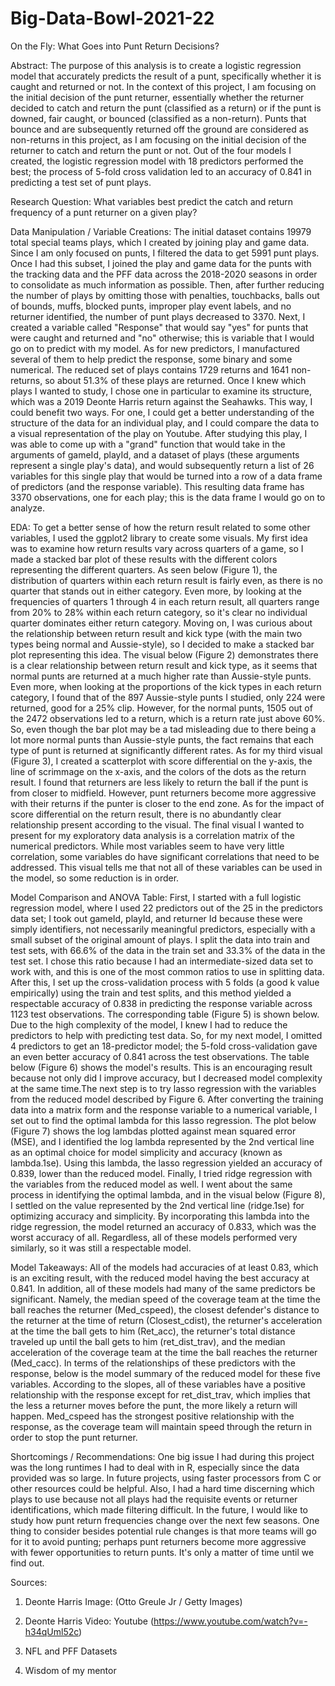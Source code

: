 # Big-Data-Bowl-2021-22

On the Fly: What Goes into Punt Return Decisions? 

Abstract:
	The purpose of this analysis is to create a logistic regression model that accurately predicts the result of a punt, specifically whether it is caught and returned or not. In the context of this project, I am focusing on the initial decision of the punt returner, essentially whether the returner decided to catch and return the punt (classified as a return) or if the punt is downed, fair caught, or bounced (classified as a non-return). Punts that bounce and are subsequently returned off the ground are considered as non-returns in this project, as I am focusing on the initial decision of the returner to catch and return the punt or not. Out of the four models I created, the logistic regression model with 18 predictors performed the best; the process of 5-fold cross validation led to an accuracy of 0.841 in predicting a test set of punt plays.

Research Question:
What variables best predict the catch and return frequency of a punt returner on a given play?

Data Manipulation / Variable Creations:
	The initial dataset contains 19979 total special teams plays, which I created by joining play and game data. Since I am only focused on punts, I filtered the data to get 5991 punt plays. Once I had this subset, I joined the play and game data for the punts with the tracking data and the PFF data across the 2018-2020 seasons in order to consolidate as much information as possible. Then, after further reducing the number of plays by omitting those with penalties, touchbacks, balls out of bounds, muffs, blocked punts, improper play event labels, and no returner identified, the number of punt plays decreased to 3370. 
	Next, I created a variable called "Response" that would say "yes" for punts that were caught and returned and "no" otherwise; this is variable that I would go on to predict with my model. As for new predictors, I manufactured several of them to help predict the response, some binary and some numerical. The reduced set of plays contains 1729 returns and 1641 non-returns, so about 51.3% of these plays are returned. Once I knew which plays I wanted to study, I chose one in particular to examine its structure, which was a 2019 Deonte Harris return against the Seahawks. This way, I could benefit two ways. For one, I could get a better understanding of the structure of the data for an individual play, and I could compare the data to a visual representation of the play on Youtube. After studying this play, I was able to come up with a "grand" function that would take in the arguments of gameId, playId, and a dataset of plays (these arguments represent a single play's data), and would subsequently return a list of 26 variables for this single play that would be turned into a row of a data frame of predictors (and the response variable). This resulting data frame has 3370 observations, one for each play; this is the data frame I would go on to analyze.

EDA:
	To get a better sense of how the return result related to some other variables, I used the ggplot2 library to create some visuals. My first idea was to examine how return results vary across quarters of a game, so I made a stacked bar plot of these results with the different colors representing the different quarters. As seen below (Figure 1), the distribution of quarters within each return result is fairly even, as there is no quarter that stands out in either category. Even more, by looking at the frequencies of quarters 1 through 4 in each return result, all quarters range from 20% to 28% within each return category, so it's clear no individual quarter dominates either return category. Moving on, I was curious about the relationship between return result and kick type (with the main two types being normal and Aussie-style), so I decided to make a stacked bar plot representing this idea. The visual below (Figure 2) demonstrates there is a clear relationship between return result and kick type, as it seems that normal punts are returned at a much higher rate than Aussie-style punts. Even more, when looking at the proportions of the kick types in each return category, I found that of the 897 Aussie-style punts I studied, only 224 were returned, good for a 25% clip. However, for the normal punts, 1505 out of the 2472 observations led to a return, which is a return rate just above 60%. So, even though the bar plot may be a tad misleading due to there being a lot more normal punts than Aussie-style punts, the fact remains that each type of punt is returned at significantly different rates. 
	As for my third visual (Figure 3), I created a scatterplot with score differential on the y-axis, the line of scrimmage on the x-axis, and the colors of the dots as the return result. I found that returners are less likely to return the ball if the punt is from closer to midfield. However, punt returners become more aggressive with their returns if the punter is closer to the end zone. As for the impact of score differential on the return result, there is no abundantly clear relationship present according to the visual. The final visual I wanted to present for my exploratory data analysis is a correlation matrix of the numerical predictors. While most variables seem to have very little correlation, some variables do have significant correlations that need to be addressed. This visual tells me that not all of these variables can be used in the model, so some reduction is in order.
  
  
Model Comparison and ANOVA Table:
	First, I started with a full logistic regression model, where I used 22 predictors out of the 25 in the predictors data set; I took out gameId, playId, and returner Id because these were simply identifiers, not necessarily meaningful predictors, especially with a small subset of the original amount of plays. I split the data into train and test sets, with 66.6% of the data in the train set and 33.3% of the data in the test set. I chose this ratio because I had an intermediate-sized data set to work with, and this is one of the most common ratios to use in splitting data. After this, I set up the cross-validation process with 5 folds (a good k value empirically) using the train and test splits, and this method yielded a respectable accuracy of 0.838 in predicting the response variable across 1123 test observations. The corresponding table (Figure 5) is shown below. Due to the high complexity of the model, I knew I had to reduce the predictors to help with predicting test data. So, for my next model, I omitted 4 predictors to get an 18-predictor model; the 5-fold cross-validation gave an even better accuracy of 0.841 across the test observations. The table below (Figure 6) shows the model's results. This is an encouraging result because not only did I improve accuracy, but I decreased model complexity at the same time.The next step is to try lasso regression with the variables from the reduced model described by Figure 6. After converting the training data into a matrix form and the response variable to a numerical variable, I set out to find the optimal lambda for this lasso regression. The plot below (Figure 7) shows the log lambdas plotted against mean squared error (MSE), and I identified the log lambda represented by the 2nd vertical line as an optimal choice for model simplicity and accuracy (known as lambda.1se). Using this lambda, the lasso regression yielded an accuracy of 0.839, lower than the reduced model. Finally, I tried ridge regression with the variables from the reduced model as well. I went about the same process in identifying the optimal lambda, and in the visual below (Figure 8), I settled on the value represented by the 2nd vertical line (ridge.1se) for optimizing accuracy and simplicity. By incorporating this lambda into the ridge regression, the model returned an accuracy of 0.833, which was the worst accuracy of all. Regardless, all of these models performed very similarly, so it was still a respectable model.


Model Takeaways:
	All of the models had accuracies of at least 0.83, which is an exciting result, with the reduced model having the best accuracy at 0.841. In addition, all of these models had many of the same predictors be significant. Namely, the median speed of the coverage team at the time the ball reaches the returner (Med_cspeed), the closest defender's distance to the returner at the time of return (Closest_cdist), the returner's acceleration at the time the ball gets to him (Ret_acc), the returner's total distance traveled up until the ball gets to him (ret_dist_trav), and the median acceleration of the coverage team at the time the ball reaches the returner (Med_cacc). In terms of the relationships of these predictors with the response, below is the model summary of the reduced model for these five variables. According to the slopes, all of these variables have a positive relationship with the response except for ret_dist_trav, which implies that the less a returner moves before the punt, the more likely a return will happen. Med_cspeed has the strongest positive relationship with the response, as the coverage team will maintain speed through the return in order to stop the punt returner. 


Shortcomings / Recommendations:
	One big issue I had during this project was the long runtimes I had to deal with in R, especially since the data provided was so large. In future projects, using faster processors from C or other resources could be helpful. Also, I had a hard time discerning which plays to use because not all plays had the requisite events or returner identifications, which made filtering difficult.
	In the future, I would like to study how punt return frequencies change over the next few seasons. One thing to consider besides potential rule changes is that more teams will go for it to avoid punting; perhaps punt returners become more aggressive with fewer opportunities to return punts. It's only a matter of time until we find out.

Sources:
1. Deonte Harris Image:  (Otto Greule Jr / Getty Images)

2. Deonte Harris Video: Youtube (https://www.youtube.com/watch?v=-h34qUml52c)

3. NFL and PFF Datasets

4. Wisdom of my mentor


